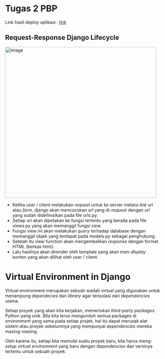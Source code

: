 # Tugas 2 PBP
Link hasil deploy aplikasi : [link](https://tugas-django-bryan-1.herokuapp.com/katalog/)

## Request-Response Django Lifecycle
<img width="491" alt="image" src="https://user-images.githubusercontent.com/88226713/189522302-0e3f9028-ca2e-4a72-8cd2-399cc94abaa2.png">

* Ketika user / client melakukan _request_ untuk ke server melalui _link_ url atau _form_, django akan mencocokan url yang di-_request_ dengan url yang sudah didefinisikan pada file urls.py.
* Setiap url akan dipetakan ke fungsi tertentu yang berada pada file views.py yang akan memanggil fungsi _view_. 
* Fungsi view ini akan melakukan _query_ terhadap database dengan memanggil objek yang terdapat pada models.py sebagai penghubung. 
* Setelah itu view function akan mengembalikan _response_  dengan format HTML (berkas html).
* Lalu hasilnya akan dirender oleh template yang akan men-_display_ konten yang akan dilihat oleh user / client.

# Virtual Environment in Django
Virtual environment merupakan sebuah wadah virtual yang digunakan untuk menampung _dependecies_ dan _library_ agar terisolasi dari _dependencies_ utama. 

Setiap proyek yang akan kita kerjakan, memerlukan _third-party packages_ Python yang unik. Bila kita terus mengunduh semua packages di _environment_ yang sama pada setiap projek, hal itu dapat merusak alat sistem atau proyek sebelumnya yang mempunyai _dependencies_ mereka masing-masing.

Oleh karena itu, setiap kita memulai suatu proyek baru, kita harus meng-_setup_ _virtual environment_ yang baru dengan _dependencies_ dan versinya tertentu untuk sebuah proyek. 
